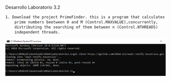 Desarrollo Laboratorio 3.2

    1. Download the project PrimeFinder. this is a program that calculates 
        prime numbers beetween 0 and M (Control.MAXVALUE),concurrently, 
        distributing the searching of them between n (Control.NTHREADS) 
        independent threads.

![](img/1Descarga.png)


